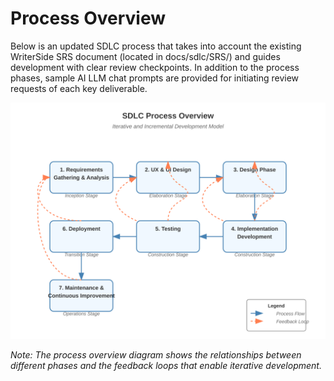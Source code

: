 # Process Overview
Below is an updated SDLC process that takes into account the existing WriterSide SRS document (located in docs/sdlc/SRS/) and guides development with clear review checkpoints. In addition to the process phases, sample AI LLM chat prompts are provided for initiating review requests of each key deliverable.

![SDLC Process Overview](../images/sdlc-process-overview.svg)

*Note: The process overview diagram shows the relationships between different phases and the feedback loops that enable iterative development.*